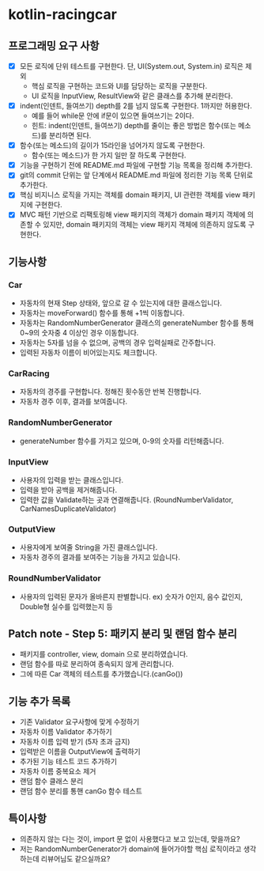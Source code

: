 # kotlin-racingcar

## 프로그래밍 요구 사항
- [x] 모든 로직에 단위 테스트를 구현한다. 단, UI(System.out, System.in) 로직은 제외
  - 핵심 로직을 구현하는 코드와 UI를 담당하는 로직을 구분한다.
  - UI 로직을 InputView, ResultView와 같은 클래스를 추가해 분리한다.
- [x] indent(인덴트, 들여쓰기) depth를 2를 넘지 않도록 구현한다. 1까지만 허용한다.
  - 예를 들어 while문 안에 if문이 있으면 들여쓰기는 2이다.
  - 힌트: indent(인덴트, 들여쓰기) depth를 줄이는 좋은 방법은 함수(또는 메소드)를 분리하면 된다.
- [x] 함수(또는 메소드)의 길이가 15라인을 넘어가지 않도록 구현한다.
  - 함수(또는 메소드)가 한 가지 일만 잘 하도록 구현한다.
- [x] 기능을 구현하기 전에 README.md 파일에 구현할 기능 목록을 정리해 추가한다.
- [x] git의 commit 단위는 앞 단계에서 README.md 파일에 정리한 기능 목록 단위로 추가한다.
- [x] 핵심 비지니스 로직을 가지는 객체를 domain 패키지, UI 관련한 객체를 view 패키지에 구현한다.
- [x] MVC 패턴 기반으로 리팩토링해 view 패키지의 객체가 domain 패키지 객체에 의존할 수 있지만, domain 패키지의 객체는 view 패키지 객체에 의존하지 않도록 구현한다.

## 기능사항
### Car
- 자동차의 현재 Step 상태와, 앞으로 갈 수 있는지에 대한 클래스입니다.
- 자동차는 moveForward() 함수를 통해 +1씩 이동합니다.
- 자동차는 RandomNumberGenerator 클래스의 generateNumber 함수를 통해 0~9의 숫자중 4 이상인 경우 이동합니다.
- 자동차는 5자를 넘을 수 없으며, 공백의 경우 입력실패로 간주합니다.
- 입력된 자동차 이름이 비어있는지도 체크합니다.
### CarRacing
- 자동차의 경주를 구현합니다. 정해진 횟수동안 반복 진행합니다.
- 자동차 경주 이후, 결과를 보여줍니다.
### RandomNumberGenerator
- generateNumber 함수를 가지고 있으며, 0-9의 숫자를 리턴해줍니다.
### InputView
- 사용자의 입력을 받는 클래스입니다.
- 입력을 받아 공백을 제거해줍니다.
- 입력한 값을 Validate하는 곳과 연결해줍니다. (RoundNumberValidator, CarNamesDuplicateValidator)
### OutputView
- 사용자에게 보여줄 String을 가진 클래스입니다.
- 자동차 경주의 결과를 보여주는 기능을 가지고 있습니다.
### RoundNumberValidator
- 사용자의 입력된 문자가 올바른지 판별합니다. ex) 숫자가 0인지, 음수 값인지, Double형 실수를 입력했는지 등

## Patch note - Step 5: 패키지 분리 및 랜덤 함수 분리
- 패키지를 controller, view, domain 으로 분리하였습니다.
- 랜덤 함수를 따로 분리하여 종속되지 않게 관리합니다.
- 그에 따른 Car 객체의 테스트를 추가했습니다.(canGo())
## 기능 추가 목록
- 기존 Validator 요구사항에 맞게 수정하기
- 자동차 이름 Validator 추가하기
- 자동차 이름 입력 받기 (5자 초과 금지)
- 입력받은 이름을 OutputView에 출력하기
- 추가된 기능 테스트 코드 추가하기
- 자동차 이름 중복요소 제거
- 랜덤 함수 클래스 분리
- 랜덤 함수 분리를 통핸 canGo 함수 테스트
## 특이사항
- 의존하지 않는 다는 것이, import 문 없이 사용했다고 보고 있는데, 맞을까요?
- 저는 RandomNumberGenerator가 domain에 들어가야할 핵심 로직이라고 생각하는데 리뷰어님도 같으실까요?
